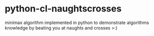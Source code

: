 # python-cl-naughtscrosses
minimax algorithm implemented in python to demonstrate algorithms knowledge by beating you at naughts and crosses >:)
